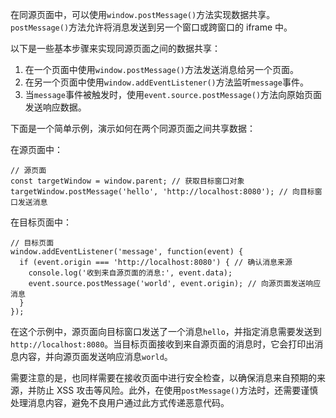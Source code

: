 在同源页面中，可以使用`window.postMessage()`方法实现数据共享。`postMessage()`方法允许将消息发送到另一个窗口或跨窗口的 iframe 中。

以下是一些基本步骤来实现同源页面之间的数据共享：

1. 在一个页面中使用`window.postMessage()`方法发送消息给另一个页面。
2. 在另一个页面中使用`window.addEventListener()`方法监听`message`事件。
3. 当`message`事件被触发时，使用`event.source.postMessage()`方法向原始页面发送响应数据。

下面是一个简单示例，演示如何在两个同源页面之间共享数据：

在源页面中：

```plain
// 源页面
const targetWindow = window.parent; // 获取目标窗口对象
targetWindow.postMessage('hello', 'http://localhost:8080'); // 向目标窗口发送消息
```

在目标页面中：

```plain
// 目标页面
window.addEventListener('message', function(event) {
  if (event.origin === 'http://localhost:8080') { // 确认消息来源
    console.log('收到来自源页面的消息:', event.data);
    event.source.postMessage('world', event.origin); // 向源页面发送响应消息
  }
});
```

在这个示例中，源页面向目标窗口发送了一个消息`hello`，并指定消息需要发送到`http://localhost:8080`。当目标页面接收到来自源页面的消息时，它会打印出消息内容，并向源页面发送响应消息`world`。

需要注意的是，也同样需要在接收页面中进行安全检查，以确保消息来自预期的来源，并防止 XSS 攻击等风险。此外，在使用`postMessage()`方法时，还需要谨慎处理消息内容，避免不良用户通过此方式传递恶意代码。